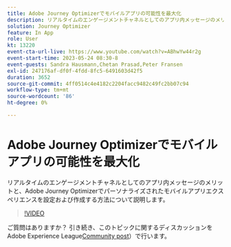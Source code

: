 ```yaml
---
title: Adobe Journey Optimizerでモバイルアプリの可能性を最大化
description: リアルタイムのエンゲージメントチャネルとしてのアプリ内メッセージのメリットと、Adobe Journey Optimizerでパーソナライズされたモバイルアプリエクスペリエンスを設定および作成する方法について説明します。
solution: Journey Optimizer
feature: In App
role: User
kt: 13220
event-cta-url-live: https://www.youtube.com/watch?v=ABhwYw44r2g
event-start-time: 2023-05-24 08:30-8
event-guests: Sandra Hausmann,Chetan Prasad,Peter Fransen
exl-id: 247176af-df0f-4fdd-8fc5-6491603d42f5
duration: 3652
source-git-commit: 4ff0514c4e4182c2204facc9482c49fc2bb07c94
workflow-type: tm+mt
source-wordcount: '86'
ht-degree: 0%

---
```


# Adobe Journey Optimizerでモバイルアプリの可能性を最大化

リアルタイムのエンゲージメントチャネルとしてのアプリ内メッセージのメリットと、Adobe Journey Optimizerでパーソナライズされたモバイルアプリエクスペリエンスを設定および作成する方法について説明します。

>[!VIDEO](https://video.tv.adobe.com/v/3419194/?quality=12&learn=on)

ご質問はありますか？ 引き続き、このトピックに関するディスカッションをAdobe Experience League[Community post](https://experienceleaguecommunities.adobe.com/t5/journey-optimizer-discussions/experience-league-live-post-session-discussion-maximize-your/td-p/599638?profile.language=ja)）で行います。
